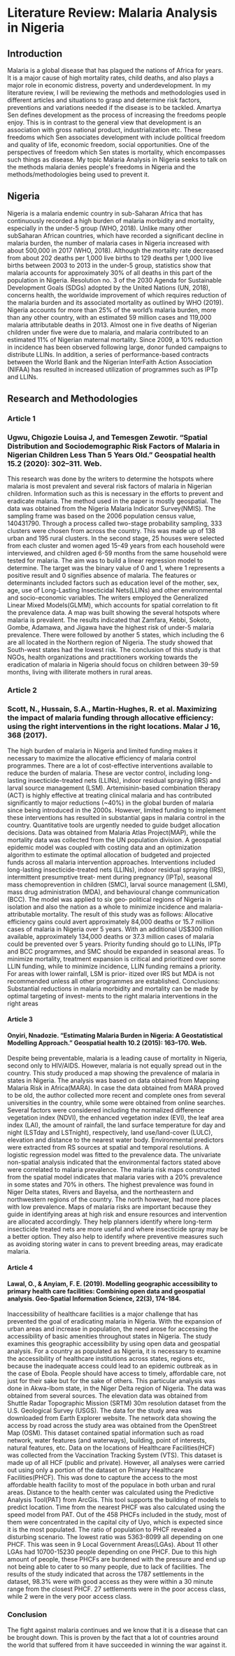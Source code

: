 # Literature Review: Malaria Analysis in Nigeria

## Introduction
Malaria is a global disease that has plagued the nations of Africa for years. It is a major cause of high mortality rates, child deaths, and also plays a major role in economic distress, poverty and underdevelopment. In my literature review, I will be reviewing the methods and methodologies used in different articles and situations to grasp and determine risk factors, preventions and variations needed if the disease is to be tackled. 
Amartya Sen defines development as the process of increasing the freedoms people enjoy. This is in contrast to the general view that development is an association with gross national product, industrialization etc. These freedoms which Sen associates development with include political freedom and quality of life, economic freedom, social opportunities. One of the perspectives of freedom which Sen states is mortality, which encompasses such things as disease. My topic Malaria Analysis in Nigeria seeks to talk on the methods malaria denies people's freedoms in Nigeria and the methods/methodologies being used to prevent it.


## Nigeria
Nigeria is a malaria endemic country in sub-Saharan Africa that has continuously recorded a high burden of malaria morbidity and mortality, especially in the under-5 group (WHO, 2018). Unlike many other subSaharan African countries, which have recorded a significant decline in malaria burden, the number of malaria cases in Nigeria increased with about 500,000 in 2017 (WHO, 2018). Although the mortality rate decreased from about 202 deaths per 1,000 live births to 129 deaths per 1,000 live births between 2003 to 2013 in the under-5 group, statistics show that malaria accounts for approximately 30% of all deaths in this part of the population in Nigeria. Resolution no. 3 of the 2030 Agenda for Sustainable Development Goals (SDGs) adopted by the United Nations (UN, 2018), concerns health, the worldwide improvement of which requires reduction of the malaria burden and its associated mortality as outlined by WHO (2019). Nigeria accounts for more than 25% of the world’s malaria burden, more than any other country, with an estimated 59 million cases and 119,000 malaria attributable deaths in 2013. Almost one in five deaths of Nigerian children under five were due to malaria, and malaria contributed to an estimated 11% of Nigerian maternal mortality. Since 2009, a 10% reduction in incidence has been observed following large, donor funded campaigns to distribute LLINs. In addition, a series of performance-based contracts between the World Bank and the Nigerian InterFaith Action Association (NIFAA) has resulted in increased utilization of programmes such as IPTp and LLINs.


## Research and Methodologies
### Article 1
### Ugwu, Chigozie Louisa J, and Temesgen Zewotir. “Spatial Distribution and Sociodemographic Risk Factors of Malaria in Nigerian Children Less Than 5 Years Old.” Geospatial health 15.2 (2020): 302–311. Web.
This research was done by the writers to determine the hotspots where malaria is most prevalent and several risk factors of malaria in Nigerian children. Information such as this is necessary in the efforts to prevent and eradicate malaria. 
The method used in the paper is mostly geospatial. The data was obtained from the Nigeria Malaria Indicator Survey(NMIS). The sampling frame was based on the 2006 population census value, 140431790. Through a process called two-stage probability sampling, 333 clusters were chosen from across the country. This was made up of 138 urban and 195 rural clusters. In the second stage, 25 houses were selected from each cluster and women aged 15-49 years from each household were interviewed, and children aged 6-59 months from the same household were tested for malaria. The aim was to build a linear regression model to determine. The target was the binary value of 0 and 1, where 1 represents a positive result and 0 signifies absence of malaria. The features or determinants included factors such as education level of the mother, sex, age, use of Long-Lasting Insecticidal Nets(LLINs) and other environmental and socio-economic variables. The writers employed the Generalized Linear Mixed Models(GLMM), which accounts for spatial correlation to fit the prevalence data. 
A map was built showing the several hotspots where malaria is prevalent. The results indicated that Zamfara, Kebbi, Sokoto, Gombe, Adamawa, and Jigawa have the highest risk of under-5 malaria prevalence. There were followed by another 5 states, which including the 6 are all located in the Northern region of Nigeria. The study showed that South-west states had the lowest risk.
The conclusion of this study is that NGOs, health organizations and practitioners working towards the eradication of malaria in Nigeria should focus on children between 39-59 months, living with illiterate mothers in rural areas.


### Article 2
### Scott, N., Hussain, S.A., Martin-Hughes, R. et al. Maximizing the impact of malaria funding through allocative efficiency: using the right interventions in the right locations. Malar J 16, 368 (2017). 
The high burden of malaria in Nigeria and limited funding makes it necessary to maximize the allocative efficiency of malaria control programmes. There are a lot of cost-effective interventions available to reduce the burden of malaria. These are vector control, including long-lasting insecticide-treated nets (LLINs), indoor residual spraying (IRS) and larval source management (LSM). Artemisinin-based combination therapy (ACT) is highly effective at treating clinical malaria and has contributed significantly to major reductions (~40%) in the global burden of malaria since being introduced in the 2000s. However, limited funding to implement these interventions has resulted in substantial gaps in malaria control in the country. Quantitative tools are urgently needed to guide budget allocation decisions. 
Data was obtained from Malaria Atlas Project(MAP), while the mortality data was collected from the UN population division. A geospatial epidemic model was coupled with costing data and an optimization algorithm to estimate the optimal allocation of budgeted and projected funds across all malaria intervention approaches. Interventions included long-lasting insecticide-treated nets (LLINs), indoor residual spraying (IRS), intermittent presumptive treat‑ ment during pregnancy (IPTp), seasonal mass chemoprevention in children (SMC), larval source management (LSM), mass drug administration (MDA), and behavioural change communication (BCC). The model was applied to six geo‑ political regions of Nigeria in isolation and also the nation as a whole to minimize incidence and malaria-attributable mortality. 
The result of this study was as follows: Allocative efficiency gains could avert approximately 84,000 deaths or 15.7 million cases of malaria in Nigeria over 5 years. With an additional US$300 million available, approximately 134,000 deaths or 37.3 million cases of malaria could be prevented over 5 years. Priority funding should go to LLINs, IPTp and BCC programmes, and SMC should be expanded in seasonal areas. To minimize mortality, treatment expansion is critical and prioritized over some LLIN funding, while to minimize incidence, LLIN funding remains a priority. For areas with lower rainfall, LSM is prior‑ itized over IRS but MDA is not recommended unless all other programmes are established. 
Conclusions: Substantial reductions in malaria morbidity and mortality can be made by optimal targeting of invest‑ ments to the right malaria interventions in the right areas


#### Article 3 
#### Onyiri, Nnadozie. “Estimating Malaria Burden in Nigeria: A Geostatistical Modelling Approach.” Geospatial health 10.2 (2015): 163–170. Web.
Despite being preventable, malaria is a leading cause of mortality in Nigeria, second only to HIV/AIDS. However, malaria is not equally spread out in the country. This study produced a map showing the prevalence of malaria in states in Nigeria. The analysis was based on data obtained from Mapping Malaria Risk in Africa(MARA). In case the data obtained from MARA proved to be old, the author collected more recent and complete ones from several universities in the country, while some were obtained from online searches.
Several factors were considered including the normalized difference vegetation index (NDVI), the enhanced vegetation index (EVI), the leaf area index (LAI), the amount of rainfall, the land surface temperature for day and night (LSTday and LSTnight), respectively, land use/land-cover (LULC), elevation and distance to the nearest water body. Environmental predictors were extracted from RS sources at spatial and temporal resolutions. 
A logistic regression model was fitted to the prevalence data. The univariate non-spatial analysis indicated that the environmental factors stated above were correlated to malaria prevalence. The malaria risk maps constructed from the spatial model indicates that malaria varies with a 20% prevalence in some states and 70% in others. The highest prevalence was found in Niger Delta states, Rivers and Bayelsa, and the northeastern and northwestern regions of the country. The north however, had more places with low prevalence. 
Maps of malaria risks are important because they guide in identifying areas at high risk and ensure resources and intervention are allocated accordingly. They help planners identify where long-term insecticide treated nets are more useful and where insecticide spray may be a better option. They also help to identify where preventive measures such as avoiding storing water in cans to prevent breeding areas, may eradicate malaria.


#### Article 4
#### Lawal, O., & Anyiam, F. E. (2019). Modelling geographic accessibility to primary health care facilities: Combining open data and geospatial analysis. Geo-Spatial Information Science, 22(3), 174-184.
Inaccessibility of healthcare facilities is a major challenge that has prevented the goal of eradicating malaria in Nigeria. With the expansion of urban areas and increase in population, the need arose for accessing the accessibility of basic amenities throughout states in Nigeria. The study examines this geographic accessibility by using open data and geospatial analysis. 
For a country as populated as Nigeria, it is necessary to examine the accessibility of healthcare institutions across states, regions etc, because the inadequate access could lead to an epidemic outbreak as in the case of Ebola. People should have access to timely, affordable care, not just for their sake but for the sake of others. This particular analysis was done in Akwa-Ibom state, in the Niger Delta region of Nigeria.
The data was obtained from several sources. The elevation data was obtained from Shuttle Radar Topographic Mission (SRTM) 30m resolution dataset from the U.S. Geological Survey (USGS). The data for the study area was downloaded from Earth Explorer website. The network data showing the access by road across the study area was obtained from the OpenStreet Map (OSM). This dataset contained spatial information such as road network, water features (and waterways), building, point of interests, natural features, etc. Data on the locations of Healthcare Facilities(HCF) was collected from the Vaccination Tracking System (VTS).  This dataset is made up of all HCF (public and private). However, all analyses were carried out using only a portion of the dataset on Primary Healthcare Facilities(PHCF). This was done to capture the access to the most affordable health facility to most of the populace in both urban and rural areas.
Distance to the health center was calculated using the Predictive Analysis Tool(PAT) from ArcGis. This tool supports the building of models to predict location. Time from the nearest PHCF was also calculated using the speed model from PAT. 
Out of the 458 PHCFs included in the study, most of them were concentrated in the capital city of Uyo, which is expected since it is the most populated. The ratio of population to PHCF revealed a disturbing scenario. The lowest ratio was 5363-8099 all depending on one PHCF. This was seen in 9 Local Government Areas(LGAs). About 11 other LGAs had 10700-15230 people depending on one PHCF. Due to this high amount of people, these PHCFs are burdened with the pressure and end up not being able to cater to so many people, due to lack of facilities. 
The results of the study indicated that across the 1787 settlements in the dataset, 98.3% were with good access as they were within a 30 minute range from the closest PHCF. 27 settlements were in the poor access class, while 2 were in the very poor access class. 


### Conclusion
The fight against malaria continues and we know that it is a disease that can be brought down. This is proven by the fact that a lot of countries around the world that suffered from it have succeeded in winning the war against it. 
